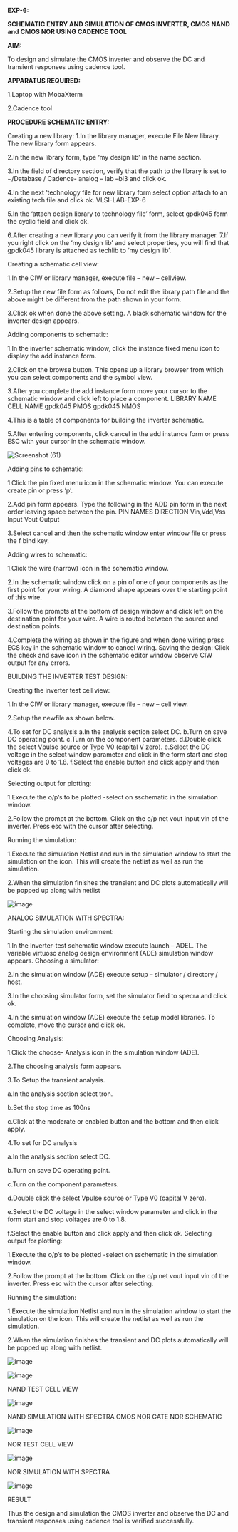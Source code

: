 **EXP-6:**
 
 **SCHEMATIC ENTRY AND SIMULATION OF CMOS INVERTER, CMOS NAND and CMOS NOR USING
 CADENCE TOOL**
 
 **AIM:**
 
 To design and simulate the CMOS inverter and observe the DC and transient
 responses using cadence tool.
 
 **APPARATUS REQUIRED:**
 
 1.Laptop with MobaXterm
 
 2.Cadence tool
 
 **PROCEDURE SCHEMATIC ENTRY:**
 
 Creating a new library:
 1.In the library manager, execute File 
New library. The new library form appears.

2.In the new library form, type ‘my design lib’ in the
 name section. 

 3.In the field of directory section, verify that the path to the library is set to
 ~/Database / Cadence- analog – lab –bl3 and click ok.
 
 4.In the next ‘technology file for new library
 form select option attach to an existing tech file and click ok. VLSI-LAB-EXP-6

 5.In the ‘attach
 design library to technology file’ form, select gpdk045 form the cyclic field and click ok.
 
 6.After creating a new library you can verify it from the library manager. 7.If you right click on the ‘my
 design lib’ and select properties, you will find that gpdk045 library is attached as techlib to ‘my
 design lib’.
 
 Creating a schematic cell view:
 
 1.In the CIW or library manager, execute file – new – cellview. 
 
 2.Setup the new file form as follows, Do not edit the library path file and the above might be
 different from the path shown in your form.
 
 3.Click ok when done the above setting. A black schematic window for the inverter design appears.

 Adding components to schematic: 
 
 1.In the inverter schematic window, click the instance fixed menu icon to display the add instance form.
 
 2.Click on the browse button. This opens up a library browser from which you can select
 components and the symbol view.
 
 3.After you complete the add instance form move your cursor to
 the schematic window and click left to place a component. LIBRARY NAME CELL NAME gpdk045
 PMOS gpdk045 NMOS
 
 4.This is a table of components for building the inverter schematic.
 
 5.After entering components, click cancel in the add instance form or press ESC with your cursor in the
 schematic window.

 ![Screenshot (61)](https://github.com/hemakaruna/VLSI-LAB-EXP-6/assets/160728787/8db56d8a-49d2-4350-8be7-c7e83a79df26)


  Adding pins to schematic: 
  
 1.Click the pin fixed menu icon in the schematic window. You can execute
 create pin or press ‘p’.
 
 2.Add pin form appears. Type the following in the ADD pin form in the next
 order leaving space between the pin. PIN NAMES DIRECTION Vin,Vdd,Vss Input Vout Output

 3.Select cancel and then the schematic window enter window file or press the f bind key.
 
 Adding wires to schematic: 

 1.Click the wire (narrow) icon in the schematic window. 
 
 2.In the schematic window click on a pin of one of your components as the first point for your wiring. A diamond
 shape appears over the starting point of this wire.
 
 3.Follow the prompts at the bottom of design  window and click left on the destination point for your wire. A wire is routed between the source
 and destination points. 
 
 4.Complete the wiring as shown in the figure and when done wiring press
 ECS key in the schematic window to cancel wiring.
 Saving the design: Click the check and save icon
 in the schematic editor window observe CIW output for any errors.
 
 BUILDING THE INVERTER TEST DESIGN:
 
 Creating the inverter test cell view: 
 
 1.In the CIW or library
 manager, execute file – new – cell view. 

 2.Setup the newfile as shown below.

 4.To set for DC analysis a.In the analysis section select DC. b.Turn on
 save DC operating point. c.Turn on the component parameters. d.Double click the select Vpulse
 source or Type V0 (capital V zero). e.Select the DC voltage in the select window parameter and click
 in the form start and stop voltages are 0 to 1.8. f.Select the enable button and click apply and then
 click ok. 

 Selecting output for plotting:
 
 1.Execute the o/p’s to be plotted -select on sschematic in the
 simulation window. 
 
 2.Follow the prompt at the bottom. Click on the o/p net vout input vin of the
 inverter. Press esc with the cursor after selecting.
 
 Running the simulation:
 
 1.Execute the simulation
 Netlist and run in the simulation window to start the simulation on the icon. This will create the
 netlist as well as run the simulation.
 
 2.When the simulation finishes the transient and DC plots
 automatically will be popped up along with netlist

 ![image](https://github.com/hemakaruna/VLSI-LAB-EXP-6/assets/160728787/8d3b9565-fd38-4233-8d88-c3027d9a2ccc)

ANALOG SIMULATION WITH SPECTRA: 

Starting the simulation environment:

1.In the Inverter-test schematic window execute launch – ADEL. The variable virtuoso analog design environment (ADE) simulation window appears. Choosing a simulator:

2.In the simulation window (ADE) execute setup – simulator / directory / host.

3.In the choosing simulator form, set the simulator field to specra and click ok.

4.In the simulation window (ADE) execute the setup model libraries. To complete, move the cursor and click ok.

Choosing Analysis:

1.Click the choose- Analysis icon in the simulation window (ADE).

2.The choosing analysis form appears.

3.To Setup the transient analysis.

a.In the analysis section select tron.

b.Set the stop time as 100ns

c.Click at the moderate or enabled button and the bottom and then click apply.

4.To set for DC analysis

a.In the analysis section select DC.

b.Turn on save DC operating point.

c.Turn on the component parameters.

d.Double click the select Vpulse source or Type V0 (capital V zero).

e.Select the DC voltage in the select window parameter and click in the form start and stop voltages are 0 to 1.8.

f.Select the enable button and click apply and then click ok. Selecting output for plotting:

1.Execute the o/p’s to be plotted -select on sschematic in the simulation window.

2.Follow the prompt at the bottom. Click on the o/p net vout input vin of the inverter. Press esc with the cursor after selecting.

Running the simulation:

1.Execute the simulation Netlist and run in the simulation window to start the simulation on the icon. This will create the netlist as well as run the simulation.

2.When the simulation finishes the transient and DC plots automatically will be popped up along with netlist.

![image](https://github.com/hemakaruna/VLSI-LAB-EXP-6/assets/160728787/4e9753e8-3f90-490f-a8c3-28f75d5da5bb)

![image](https://github.com/hemakaruna/VLSI-LAB-EXP-6/assets/160728787/641e686a-dd22-4f2d-9895-c0af592b55a7)


NAND TEST CELL VIEW

![image](https://github.com/hemakaruna/VLSI-LAB-EXP-6/assets/160728787/94e57c9d-3154-4381-a3ff-ac254f1a4a38)

NAND SIMULATION WITH SPECTRA CMOS NOR GATE NOR SCHEMATIC 

![image](https://github.com/hemakaruna/VLSI-LAB-EXP-6/assets/160728787/2957d722-aeb5-4504-8eec-f1aee38b5107)

NOR TEST CELL VIEW 

![image](https://github.com/hemakaruna/VLSI-LAB-EXP-6/assets/160728787/1b9effa9-6b12-4e19-9264-bdf440677e7f)

NOR SIMULATION WITH SPECTRA

![image](https://github.com/hemakaruna/VLSI-LAB-EXP-6/assets/160728787/361a475f-8af9-4b9a-9489-055557ebf126)

RESULT

Thus the design and simulation the CMOS inverter and observe the DC and transient 
responses using cadence tool is verified successfully.
